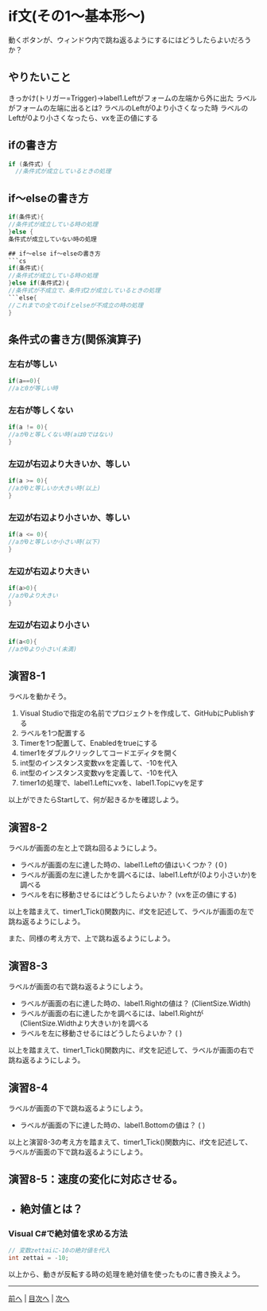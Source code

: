 # if文(その1～基本形～)
動くボタンが、ウィンドウ内で跳ね返るようにするにはどうしたらよいだろうか？

## やりたいこと
きっかけ(トリガー=Trigger)→label1.Leftがフォームの左端から外に出た
ラベルがフォームの左端に出るとは?
ラベルのLeftが0より小さくなった時
ラベルのLeftが0より小さくなったら、vxを正の値にする
## ifの書き方
```cs
if (条件式) {
  //条件式が成立しているときの処理
```

## if～elseの書き方
```cs
if(条件式){
//条件式が成立している時の処理
}else {
条件式が成立していない時の処理

## if～else if～elseの書き方
```cs
if(条件式){
//条件式が成立している時の処理
}else if(条件式2)｛
//条件式が不成立で、条件式2が成立しているときの処理
```else{
//これまでの全てのifとelseが不成立の時の処理
}
```

## 条件式の書き方(関係演算子)
### 左右が等しい

```cs
if(a==0){
//aと0が等しい時
```

### 左右が等しくない

```cs
if(a != 0){
//aが0と等しくない時(aは0ではない)
}
```

### 左辺が右辺より大きいか、等しい

```cs
if(a >= 0){
//aが0と等しいか大きい時(以上)
}
```

### 左辺が右辺より小さいか、等しい

```cs
if(a <= 0){
//aが0と等しいか小さい時(以下)
}
```

### 左辺が右辺より大きい

```cs
if(a>0){
//aが0より大きい
}
```

### 左辺が右辺より小さい

```cs
if(a<0){
//aが0より小さい(未満)
```

## 演習8-1
ラベルを動かそう。

1.	Visual Studioで指定の名前でプロジェクトを作成して、GitHubにPublishする
2.	ラベルを1つ配置する
3.	Timerを1つ配置して、Enabledをtrueにする
4.	timer1をダブルクリックしてコードエディタを開く
5.	int型のインスタンス変数vxを定義して、-10を代入
6.	int型のインスタンス変数vyを定義して、-10を代入
7.	timer1の処理で、label1.Leftにvxを、label1.Topにvyを足す

以上ができたらStartして、何が起きるかを確認しよう。

## 演習8-2
ラベルが画面の左と上で跳ね回るようにしよう。

- ラベルが画面の左に達した時の、label1.Leftの値はいくつか？ (０)
- ラベルが画面の左に達したかを調べるには、label1.Leftが(0より小さいか)を調べる
- ラベルを右に移動させるにはどうしたらよいか？ (vxを正の値にする)

以上を踏まえて、timer1_Tick()関数内に、if文を記述して、ラベルが画面の左で跳ね返るようにしよう。

また、同様の考え方で、上で跳ね返るようにしよう。

## 演習8-3
ラベルが画面の右で跳ね返るようにしよう。
- ラベルが画面の右に達した時の、label1.Rightの値は？    (ClientSize.Width)
- ラベルが画面の右に達したかを調べるには、label1.Rightが(ClientSize.Widthより大きいか)を調べる
- ラベルを左に移動させるにはどうしたらよいか？ ( )

以上を踏まえて、timer1_Tick()関数内に、if文を記述して、ラベルが画面の右で跳ね返るようにしよう。

## 演習8-4
ラベルが画面の下で跳ね返るようにしよう。

- ラベルが画面の下に達した時の、label1.Bottomの値は？   ( )

以上と演習8-3の考え方を踏まえて、timer1_Tick()関数内に、if文を記述して、ラベルが画面の下で跳ね返るようにしよう。

## 演習8-5：速度の変化に対応させる。
- 絶対値とは？
  -

### Visual C#で絶対値を求める方法

```cs
// 変数zettaiに-10の絶対値を代入
int zettai = -10;
```

以上から、動きが反転する時の処理を絶対値を使ったものに書き換えよう。

---

[前へ](07.md) | [目次へ](README.md#%E7%9B%AE%E6%AC%A1) | [次へ](09.md)
